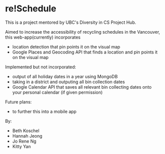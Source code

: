 # re!Schedule

This is a project mentored by UBC's Diversity in CS Project Hub.

Aimed to increase the accessibility of recycling schedules in the Vancouver, 
this web-app(currently) incorporates

- location detection that pin points it on the visual map
- Google Places and Geocoding API that finds a location and pin points it on the visual map


Implemented but not incorporated:
- output of all holiday dates in a year using MongoDB
- taking in a district and outputing all bin collection dates
- Google Calendar API that saves all relevant bin collecting dates onto your personal calendar (if given permission)

Future plans:
- to further this into a mobile app



By:

- Beth Koschel
- Hannah Jeong
- Jo Rene Ng
- Kitty Yan
